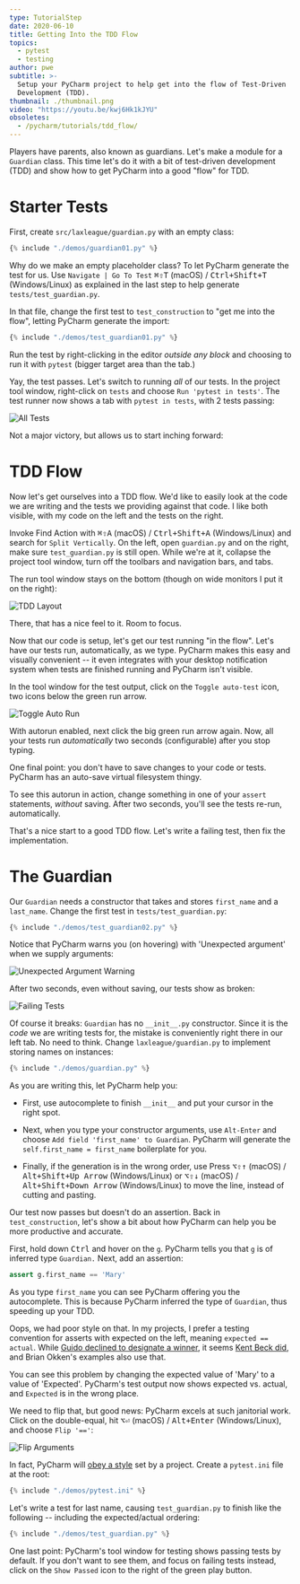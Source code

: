 ```yaml
---
type: TutorialStep
date: 2020-06-10
title: Getting Into the TDD Flow
topics:
  - pytest
  - testing
author: pwe
subtitle: >-
  Setup your PyCharm project to help get into the flow of Test-Driven
  Development (TDD).
thumbnail: ./thumbnail.png
video: "https://youtu.be/kwj6Hk1kJYU"
obsoletes:
  - /pycharm/tutorials/tdd_flow/
---
```


Players have parents, also known as guardians.
Let's make a module for a `Guardian` class.
This time let's do it with a bit of test-driven development (TDD) and show how to get PyCharm into a good "flow" for TDD.

# Starter Tests

First, create `src/laxleague/guardian.py` with an empty class:

```python
{% include "./demos/guardian01.py" %}
```

Why do we make an empty placeholder class?
To let PyCharm generate the test for us.
Use `Navigate | Go To Test` <kbd>⌘⇧T</kbd> (macOS) / <kbd>Ctrl+Shift+T</kbd> (Windows/Linux) as explained in the last step to help generate `tests/test_guardian.py`.

In that file, change the first test to `test_construction` to "get me into the flow", letting PyCharm generate the import:

```python
{% include "./demos/test_guardian01.py" %}
```

Run the test by right-clicking in the editor _outside any block_ and choosing to run it with `pytest` (bigger target area than the tab.)

Yay, the test passes.
Let's switch to running _all_ of our tests.
In the project tool window, right-click on `tests` and choose `Run 'pytest in tests'`.
The test runner now shows a tab with `pytest in tests`, with 2 tests passing:

![All Tests](all_tests.png)

Not a major victory, but allows us to start inching forward:

# TDD Flow

Now let's get ourselves into a TDD flow.
We'd like to easily look at the code we are writing and the tests we providing against that code.
I like both visible, with my code on the left and the tests on the right.

Invoke Find Action with <kbd>⌘⇧A</kbd> (macOS) / <kbd>Ctrl+Shift+A</kbd> (Windows/Linux) and search for `Split Vertically`.
On the left, open `guardian.py` and on the right, make sure `test_guardian.py` is still open.
While we're at it, collapse the project tool window, turn off the toolbars and navigation bars, and tabs.

The run tool window stays on the bottom (though on wide monitors I put it on the right):

![TDD Layout](tdd_layout.png)

There, that has a nice feel to it.
Room to focus.

Now that our code is setup, let's get our test running "in the flow".
Let's have our tests run, automatically, as we type.
PyCharm makes this easy and visually convenient -- it even integrates with your desktop notification system when tests are finished running and PyCharm isn't visible.

In the tool window for the test output, click on the `Toggle auto-test` icon, two icons below the green run arrow.

![Toggle Auto Run](toggle_auto_run.png)

With autorun enabled, next click the big green run arrow again.
Now, all your tests run _automatically_ two seconds (configurable) after you stop typing.

One final point: you don't have to save changes to your code or tests.
PyCharm has an auto-save virtual filesystem thingy.

To see this autorun in action, change something in one of your `assert` statements, _without_ saving.
After two seconds, you'll see the tests re-run, automatically.

That's a nice start to a good TDD flow.
Let's write a failing test, then fix the implementation.

# The Guardian

Our `Guardian` needs a constructor that takes and stores `first_name` and a `last_name`.
Change the first test in `tests/test_guardian.py`:

```python
{% include "./demos/test_guardian02.py" %}
```

Notice that PyCharm warns you (on hovering) with 'Unexpected argument' when we supply arguments:

![Unexpected Argument Warning](unexpected_argument.png)

After two seconds, even without saving, our tests show as broken:

![Failing Tests](test_fails.png)

Of course it breaks: `Guardian` has no `__init__.py` constructor.
Since it is the _code_ we are writing tests for, the mistake is conveniently right there in our left tab.
No need to think.
Change `laxleague/guardian.py` to implement storing names on instances:

```python
{% include "./demos/guardian.py" %}
```

As you are writing this, let PyCharm help you:

- First, use autocomplete to finish `__init__` and put your cursor in the right spot.

- Next, when you type your constructor arguments, use `Alt-Enter` and
  choose `Add field 'first_name' to Guardian`. PyCharm will generate the
  `self.first_name = first_name` boilerplate for you.

- Finally, if the generation is in the wrong order, use Press <kbd>⌥⇧↑</kbd> (macOS) / <kbd>Alt+Shift+Up Arrow</kbd> (Windows/Linux) or <kbd>⌥⇧↓</kbd> (macOS) / <kbd>Alt+Shift+Down Arrow</kbd> (Windows/Linux) to move the line, instead of cutting and pasting.

Our test now passes but doesn't do an assertion.
Back in `test_construction`, let's show a bit about how PyCharm can help you be more productive and accurate.

First, hold down <kbd>Ctrl</kbd> and hover on the `g`.
PyCharm tells you that `g` is of inferred type `Guardian.`
Next, add an assertion:

```python
assert g.first_name == 'Mary'
```

As you type `first_name` you can see PyCharm offering you the autocomplete.
This is because PyCharm inferred the type of `Guardian`, thus speeding up your TDD.

Oops, we had poor style on that.
In my projects, I prefer a testing convention for asserts with expected on the left, meaning `expected == actual`.
While [Guido declined to designate a winner](https://mail.python.org/pipermail/python-dev/2010-December/106954.html), it seems [Kent Beck did](https://sourceforge.net/p/junit/mailman/message/3338997/), and Brian Okken's examples also use that.

You can see this problem by changing the expected value of 'Mary' to a value of 'Expected'.
PyCharm's test output now shows expected vs. actual, and `Expected` is in the wrong place.

We need to flip that, but good news: PyCharm excels at such janitorial work.
Click on the double-equal, hit <kbd>⌥⏎</kbd> (macOS) / <kbd>Alt+Enter</kbd> (Windows/Linux), and choose `Flip '=='`:

![Flip Arguments](flip_arguments.png)

In fact, PyCharm will [obey a style](https://youtrack.jetbrains.com/issue/PY-27267) set by a project.
Create a `pytest.ini` file at the root:

```python
{% include "./demos/pytest.ini" %}
```

Let's write a test for last name, causing `test_guardian.py` to finish like the following -- including the expected/actual ordering:

```python
{% include "./demos/test_guardian.py" %}
```

One last point: PyCharm's tool window for testing shows passing tests by default.
If you don't want to see them, and focus on failing tests instead, click on the `Show Passed` icon to the right of the green play button.
